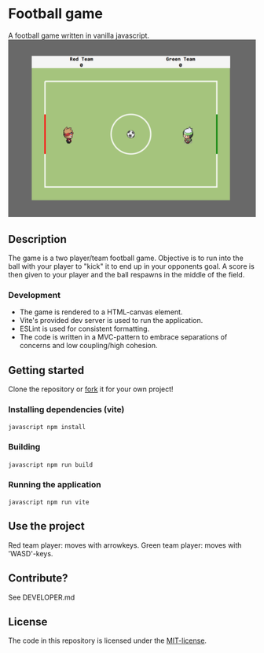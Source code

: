 # Football game
A football game written in vanilla javascript.
![football](./image/screenshot.png)

## Description
The game is a two player/team football game. Objective is to run into the ball with your player to "kick" it to end up in your opponents goal. A score is then given to your player and the ball respawns in the middle of the field.

### Development
- The game is rendered to a HTML-canvas element.
- Vite's provided dev server is used to run the application.
- ESLint is used for consistent formatting. 
- The code is written in a MVC-pattern to embrace separations of concerns and low coupling/high cohesion.

## Getting started
Clone the repository or [fork](https://docs.github.com/en/get-started/quickstart/fork-a-repo) it for your own project!

### Installing dependencies (vite)
``javascript
  npm install
``

### Building
``javascript
  npm run build
``

### Running the application
``javascript
  npm run vite
``

## Use the project
Red team player: moves with arrowkeys.
Green team player: moves with 'WASD'-keys.

## Contribute?
See DEVELOPER.md

## License 
The code in this repository is licensed under the [MIT-license](./LICENSE).

